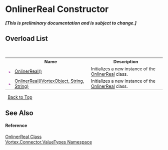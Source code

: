 # OnlinerReal Constructor 
 _**\[This is preliminary documentation and is subject to change.\]**_


## Overload List
&nbsp;<table><tr><th></th><th>Name</th><th>Description</th></tr><tr><td>![Public method](media/pubmethod.gif "Public method")</td><td><a href="M_Vortex_Connector_ValueTypes_OnlinerReal__ctor.md">OnlinerReal()</a></td><td>
Initializes a new instance of the <a href="T_Vortex_Connector_ValueTypes_OnlinerReal.md">OnlinerReal</a> class.</td></tr><tr><td>![Public method](media/pubmethod.gif "Public method")</td><td><a href="M_Vortex_Connector_ValueTypes_OnlinerReal__ctor_1.md">OnlinerReal(IVortexObject, String, String)</a></td><td>
Initializes a new instance of the <a href="T_Vortex_Connector_ValueTypes_OnlinerReal.md">OnlinerReal</a> class.</td></tr></table>&nbsp;
<a href="#onlinerreal-constructor">Back to Top</a>

## See Also


#### Reference
<a href="T_Vortex_Connector_ValueTypes_OnlinerReal.md">OnlinerReal Class</a><br /><a href="N_Vortex_Connector_ValueTypes.md">Vortex.Connector.ValueTypes Namespace</a><br />